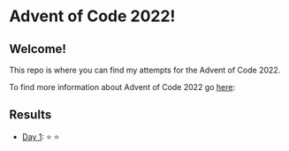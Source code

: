 # Advent of Code 2022!
## Welcome!
This repo is where you can find my attempts for the Advent of Code 2022.

To find more information about Advent of Code 2022 go [here](https://adventofcode.com/2022/about/):

## Results
- [Day 1](src/Day_One.py): :star: :star:
